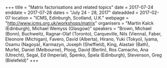 +++
title = "Matrix factorisations and related topics"
date = 2017-07-24
enddate = 2017-07-28
dates = "July 24 - 28, 2017"
dateadded = 2017-02-07
location = "ICMS, Edinburgh, Scotland, U.K."
webpage = "http://www.icms.org.uk/workshops/matrix"
organisers = "Martin Kalck (Edinburgh), Michael Wemyss (Glasgow)"
speakers = "Brown, Michael (Bonn), Buchweitz, Ragnar-Olaf (Toronto), Carqueville, Nils (Vienna), Faber, Eleonore (Michigan), Favero, David (Alberta), Hirano, Yuki (Tokyo), Iyama, Osamu (Nagoya), Karmazyn, Joseph (Sheffield), King, Alastair (Bath), Murfet, Daniel (Melbourne), Ploog, David (Berlin), Ros Camacho, Ana (Utrecht), Segal, Ed (Imperial), Špenko, Špela (Edinburgh), Stevenson, Greg (Bielefeld)"
+++
